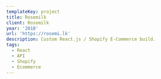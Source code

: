 ```yaml
---
templateKey: project
title: Rosemilk
client: Rosemilk
year: '2018'
url: 'https://rosemi.lk'
description: Custom React.js / Shopify E-Commerce build.
tags:
  - React
  - API
  - Shopify
  - Ecommerce
---
```


